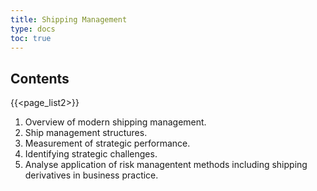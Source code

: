```yaml
---
title: Shipping Management
type: docs
toc: true
---
```

## Contents
{{<page_list2>}}
1. Overview of modern shipping management.
2. Ship management structures. 
3. Measurement of strategic performance.
4. Identifying strategic challenges.
5. Analyse application of risk managentent methods including shipping derivatives in business practice.

